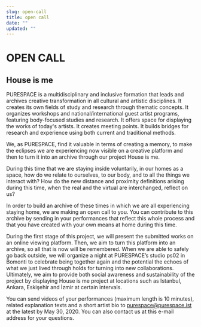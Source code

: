 ```yaml
---
slug: open-call
title: open call
date: ""
updated: ""
---
```

# OPEN CALL

## House is me

PURESPACE is a multidisciplinary and inclusive formation that leads and archives creative transformation in all cultural and artistic disciplines. It creates its own fields of study and research through thematic concepts. It organizes workshops and national/international guest artist programs, featuring body-focused studies and research. It offers space for displaying the works of today's artists. It creates meeting points. It builds bridges for research and experience using both current and traditional methods.

We, as PURESPACE, find it valuable in terms of creating a memory, to make the eclipses we are experiencing now visible on a creative platform and then to turn it into an archive through our project House is me.

During this time that we are staying inside voluntarily, in our homes as a space, how do we relate to ourselves, to our body, and to all the things we interact with? How do the new distance and proximity definitions arising during this time, when the real and the virtual are interchanged, reflect on us?

In order to build an archive of these times in which we are all experiencing staying home, we are making an open call to you. You can contribute to this archive by sending in your performances that reflect this whole process and that you have created with your own means at home during this time.

During the first stage of this project, we will present the submitted works on an online viewing platform. Then, we aim to turn this platform into an archive, so all that is now will be remembered. When we are able to safely go back outside, we will organize a night at PURESPACE’s studio ps02 in Bomonti to celebrate being together again and the potential the echoes of what we just lived through holds for turning into new collaborations. Ultimately, we aim to provide both social awareness and sustainability
of the project by displaying House is me project at locations such as Istanbul, Ankara, Eskişehir and İzmir at certain intervals.

You can send videos of your performances (maximum length is 10 minutes), related explanation texts and a short artist bio to purespace@purespace.ist at the latest by May 30, 2020. You can also contact us at this e-mail address for your questions.
